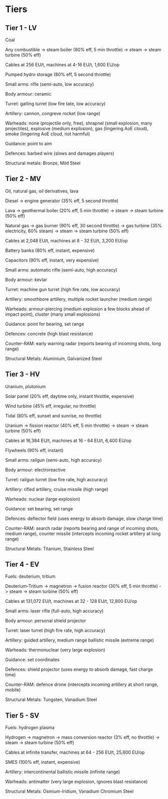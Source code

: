 # Tiers

## Tier 1 - LV

Coal

Any combustible -> steam boiler (80% eff, 5 min throttle) -> steam -> steam turbine (50% eff)

Cables at 256 EU/t, machines at 4-16 EU/t, 1,600 EU/op

Pumped hydro storage (80% eff, 5 second throttle)

Small arms: rifle (semi-auto, low accuracy)

Body armour: ceramic

Turret: gatling turret (low fire tate, low accuracy)

Artillery: cannon, congreve rocket (low range)

Warheads: none (projectile only, free), shrapnel (small explosion, many projectiles), explosive (medium explosion), gas (lingering AoE cloud), smoke (lingering AoE cloud, not harmful)

Guidance: point to aim

Defences: barbed wire (slows and damages players)

Structural metals: Bronze, Mild Steel

## Tier 2 - MV

Oil, natural gas, oil derivatives, lava

Diesel -> engine generator (35% eff, 5 second throttle)

Lava -> geothermal boiler (20% eff, 5 min throttle) -> steam -> steam turbine (50% eff)

Natural gas -> gas burner (90% eff, 30 second throttle) -> gas turbine (35% electricity, 60% steam) -> steam -> steam turbine (50% eff)

Cables at 2,048 EU/t, machines at 8 - 32 EU/t, 3,200 EU/op

Battery banks (80% eff, instant, expensive)

Capacitors (90% eff, instant, very expensive)

Small arms: automatic rifle (semi-auto, high accuracy)

Body armour: kevlar

Turret: machine gun turret (high fire rate, low accuracy)

Artillery: smoothbore artillery, multiple rocket launcher (medium range)

Warheads: armour-piercing (medium explosion a few blocks ahead of impact point), cluster (many small explosions)

Guidance: point for bearing, set range

Defences: concrete (high blast resistance)

Counter-RAM: early warning radar (reports bearing of incoming shots, long range)

Structural Metals: Aluminium, Galvanized Steel

## Tier 3 - HV

Uranium, plutonium

Solar panel (20% eff, daytime only, instant throttle, expensive)

Wind turbine (45% eff, irregular, no throttle)

Tidal (80% eff, sunset and sunrise, no throttle)

Uranium -> fission reactor (40% eff, 5 min throttle) -> steam -> steam turbine (50% eff)

Cables at 16,384 EU/t, machines at 16 - 64 EU/t, 6,400 EU/op

Flywheels (90% eff, instant)

Small arms: railgun (semi-auto, high accuracy)

Body armour: electroreactive

Turret: railgun turret (low fire rate, high accuracy)

Artillery: rifled artillery, cruise missile (high range)

Warheads: nuclear (large explosion)

Guidance: set bearing, set range

Defences: deflector field (uses energy to absorb damage, slow charge time)

Counter-RAM: search radar (reports bearing and range of incoming shots, medium range), counter missile (intercepts incoming rocket artillery at long range)

Structural Metals: Titanium, Stainless Steel

## Tier 4 - EV

Fuels: deuterium, tritium

Deuterium-Tritium -> magnetron -> fusion reactor (30% eff, 5 min throttle) -> steam -> steam turbine (50% eff)

Cables at 131,072 EU/t, machines at 32 - 128 EU/t, 12,800 EU/op

Small arms: laser rifle (full-auto, high accuracy)

Body armour: personal shield projector

Turret: laser turret (high fire rate, high accuracy)

Artillery: guided artillery, medium range ballistic missile (extreme range)

Warheads: thermonuclear (very large explosion)

Guidance: set coordinates

Defences: shield projector (uses energy to absorb damage, fast charge time)

Counter-RAM: defence drone (intercepts incoming artillery at short range, mobile)

Structural Metals: Tungsten, Vanadium Steel

## Tier 5 - SV

Fuels: hydrogen plasma

Hydrogen -> magnetron -> mass conversion reactor (3% eff, no throttle) -> steam -> steam turbine (50% eff)

Cables at infinite transfer, machines at 64 - 256 EU/t, 25,600 EU/op

SMES (100% eff, instant, expensive)

Artillery: intercontinental ballistic missile (infinite range)

Warheads: antimatter (very large explosion, ignores blast resistance)

Structural Metals: Osmium-Iridium, Vanadium Chromium Steel
